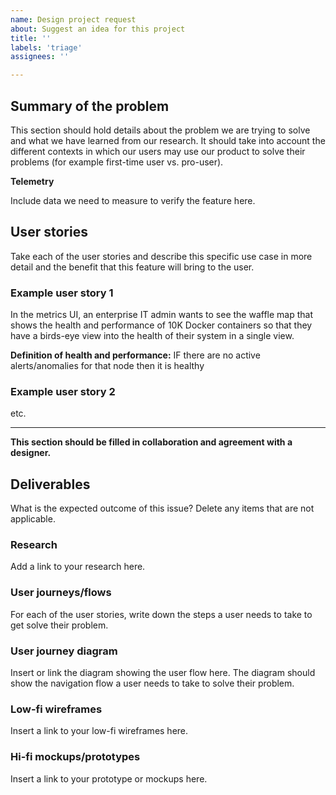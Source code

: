 ```yaml
---
name: Design project request
about: Suggest an idea for this project
title: ''
labels: 'triage'
assignees: ''

---
```


## Summary of the problem
This section should hold details about the problem we are trying to solve and what we have learned from our research. It should take into account the different contexts in which our users may use our product to solve their problems (for example first-time user vs. pro-user).

**Telemetry**

Include data we need to measure to verify the feature here. 

## User stories
Take each of the user stories and describe this specific use case in more detail and the benefit that this feature will bring to the user.

### Example user story 1
In the metrics UI, an enterprise IT admin wants to see the waffle map that shows the health and performance of 10K Docker containers so that they have a birds-eye view into the health of their system in a single view.

**Definition of health and performance:**
IF there are no active alerts/anomalies for that node then it is healthy

### Example user story 2
etc.
</details>


----

**This section should be filled in collaboration and agreement with a designer.**

## Deliverables
What is the expected outcome of this issue? Delete any items that are not applicable.

### Research
Add a link to your research here.

### User journeys/flows
For each of the user stories, write down the steps a user needs to take to get solve their problem.

### User journey diagram
Insert or link the diagram showing the user flow here. The diagram should show the navigation flow a user needs to take to solve their problem.

### Low-fi wireframes
Insert a link to your low-fi wireframes here.

### Hi-fi mockups/prototypes
Insert a link to your prototype or mockups here.
